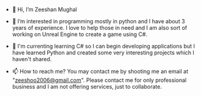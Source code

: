 - 👋 Hi, I’m Zeeshan Mughal

- 👀 I’m interested in programming mostly in python and I have about 3 years of experience. I love to help those in need and I am also sort of working on Unreal Engine to create a game using C#.

- 🌱 I'm currenting learning C# so I can begin developing applications but I have learned Python and created some very interesting projects which I haven't shared.

- 📫 How to reach me? You may contact me by shooting me an email at "zeeshoo2006@gmail.com". Please contact me for only professional business and I am not offering services, just to collaborate.
